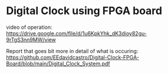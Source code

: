 # Digital Clock using FPGA board

video of operation: https://drive.google.com/file/d/1u6KpkYhk_dK3dioy82gu-9rTgS3nn9MW/view

Report that goes bit more in detail of what is occuring: https://github.com/EEdavidcastro/Digital-Clock-FPGA-Board/blob/main/Digital_Clock_System.pdf
